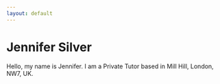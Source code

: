 ```yaml
---
layout: default
---
```


<!--
<div class="avatar">
	<img src="/assets/img/avatar.jpg" alt="Jennifer Silver Photo" width="132" height="132">
</div>
 -->

# Jennifer Silver

Hello, my name is Jennifer. I am a Private Tutor based in Mill Hill, London, NW7, UK.